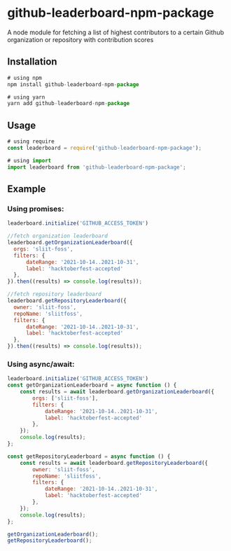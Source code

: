 # github-leaderboard-npm-package

A node module for fetching a list of highest contributors to a certain Github organization or repository with contribution scores

## Installation

```js
# using npm
npm install github-leaderboard-npm-package

# using yarn
yarn add github-leaderboard-npm-package
```

## Usage

```js
# using require
const leaderboard = require('github-leaderboard-npm-package');

# using import
import leaderboard from 'github-leaderboard-npm-package';
```

## Example

### Using promises:

```js
leaderboard.initialize('GITHUB_ACCESS_TOKEN')

//fetch organization leaderboard
leaderboard.getOrganizationLeaderboard({
  orgs: 'sliit-foss',
  filters: {
      dateRange: '2021-10-14..2021-10-31',
      label: 'hacktoberfest-accepted'
  },
}).then((results) => console.log(results));

//fetch repository leaderboard
leaderboard.getRepositoryLeaderboard({
  owner: 'sliit-foss',
  repoName: 'sliitfoss',
  filters: {
      dateRange: '2021-10-14..2021-10-31',
      label: 'hacktoberfest-accepted'
  },
}).then((results) => console.log(results));
```

### Using async/await:

```js
leaderboard.initialize('GITHUB_ACCESS_TOKEN')
const getOrganizationLeaderboard = async function () {
    const results = await leaderboard.getOrganizationLeaderboard({
        orgs: ['sliit-foss'],
        filters: {
            dateRange: '2021-10-14..2021-10-31',
            label: 'hacktoberfest-accepted'
        },
    });
    console.log(results);
};

const getRepositoryLeaderboard = async function () {
    const results = await leaderboard.getRepositoryLeaderboard({
        owner: 'sliit-foss',
        repoName: 'sliitfoss',
        filters: {
            dateRange: '2021-10-14..2021-10-31',
            label: 'hacktoberfest-accepted'
        },
    });
    console.log(results);
};

getOrganizationLeaderboard();
getRepositoryLeaderboard();
```
